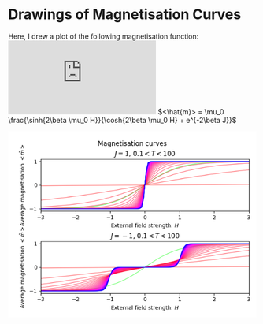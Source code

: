# Drawings of Magnetisation Curves

Here, I drew a plot of the following magnetisation function:
![eqaution](https://latex.codecogs.com/gif.latex?%5Cbegin%7Bequation%7D%20%3C%5Chat%7Bm%7D%3E%20%3D%20%5Cmu_0%20%5Cfrac%7B%5Csinh%7B2%5Cbeta%20%5Cmu_0%20H%7D%7D%7B%5Ccosh%7B2%5Cbeta%20%5Cmu_0%20H%7D%20&plus;%20e%5E%7B-2%5Cbeta%20J%7D%7D%20%5Cend%7Bequation%7D)
$<\hat{m}>  = \mu_0 \frac{\sinh{2\beta \mu_0 H}}{\cosh{2\beta \mu_0 H} + e^{-2\beta J}}$

![magnetisation](magnetisation.png)
